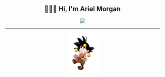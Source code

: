 <h2 align="center"> 👨🏻‍💻 Hi, I'm Ariel Morgan </h2>
<p align="center">
  <a href="[https://www.linkedin.com/in/arielmorgan]" target="_blank">
    <img src="https://img.shields.io/badge/-LinkedIn-%230077B5?style=for-the-badge&logo=linkedin&logoColor=white" target="_blank">
  </a>
</p>
<hr>
<p align="center">
  <img src="https://github.com/morganarielr/morganarielr/blob/main/loading.gif" width="100" target="_blank">
</p>

